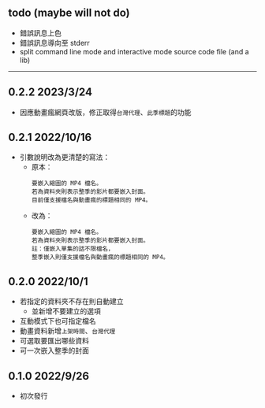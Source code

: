 ## todo (maybe will not do)
- 錯誤訊息上色
- 錯誤訊息導向至 stderr
- split command line mode and interactive mode source code file (and a lib)

----

## 0.2.2 2023/3/24
- 因應動畫瘋網頁改版，修正取得`台灣代理`、`此季標題`的功能

## 0.2.1 2022/10/16
- 引數說明改為更清楚的寫法：
  - 原本：
    ```
    要嵌入縮圖的 MP4 檔名。
    若為資料夾則表示整季的影片都要嵌入封面。
    目前僅支援檔名與動畫瘋的標題相同的 MP4。
    ```
  - 改為：
    ```
    要嵌入縮圖的 MP4 檔名。
    若為資料夾則表示整季的影片都要嵌入封面。
    註：僅嵌入單集的話不限檔名，
    整季嵌入則僅支援檔名與動畫瘋的標題相同的 MP4。
    ```

## 0.2.0 2022/10/1
- 若指定的資料夾不存在則自動建立
  - 並新增不要建立的選項
- 互動模式下也可指定檔名
- 動畫資料新增`上架時間`、`台灣代理`
- 可選取要匯出哪些資料
- 可一次嵌入整季的封面


## 0.1.0  2022/9/26
- 初次發行
